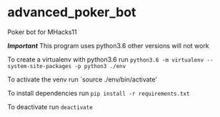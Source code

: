 # advanced_poker_bot
Poker bot for MHacks11

***Important*** This program uses python3.6 other versions will not work

To create a virtualenv with python3.6 run `python3.6 -m virtualenv --system-site-packages -p python3 ./env`

To activate the venv run `source ./env/bin/activate'

To install dependencies run `pip install -r requirements.txt`

To deactivate run `deactivate`
